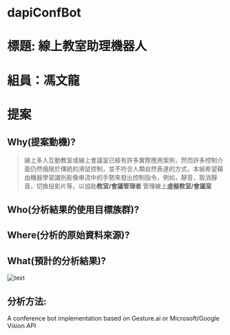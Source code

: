 # dapiConfBot
# 標題: 線上教室助理機器人
# 組員：馮文龍
# 提案
## Why(提案動機)?
> 線上多人互動教室或線上會議室已經有許多實際應用案例，然而許多控制介面仍然侷限於傳統的滑鼠控制，並不符合人類自然表達的方式，本組希望藉由機器學習識別影像串流中的手勢來發出控制指令，例如，靜音，取消靜音，切換投影片等，以協助**教室/會議管理者** 管理線上**虛擬教室/會議室**
## Who(分析結果的使用目標族群)?
## Where(分析的原始資料來源)?
## What(預計的分析結果)?
![text](https://www.google.com.tw/search?newwindow=1&q=hand+gestures&tbm=isch&tbs=simg:CAQSlQEJ9AMKT-ECDhAaiQELEKjU2AQaAggVDAsQsIynCBpiCmAIAxIojwfiEtUG8wX1BfQF-AXnEvYFpQHfLIInjySlNN4slCemNNc0pzTgMxowYqmg9fJaKdPaCBmTn4VgMGgcWpXB4j8c_11nZrF_1hW64h4EHRuVgtIGg2NLnKHmejIAQMCxCOrv4IGgoKCAgBEgQVnAAdDA&sa=X&ved=0ahUKEwifmvLl1PveAhXHybwKHexaBuQQwg4IKCgA&biw=1229&bih=539 )


## 分析方法:

A conference bot implementation based on Gesture.ai or Microsoft/Google Vision API
